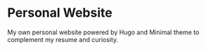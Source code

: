 # Personal Website
My own personal website powered by Hugo and Minimal theme to complement my resume and curiosity.

